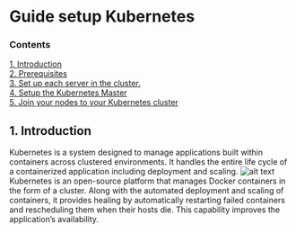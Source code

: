 # Guide setup Kubernetes
### Contents
[1. Introduction](#mohinh)<br>
[2. Prerequisites](#thietlap)<br>
[3. Set up each server in the cluster.](#controller)<br>
[4. Setup the Kubernetes Master](#compute)<br>
[5. Join your nodes to your Kubernetes cluster](#dashboard)<br>

## 1. Introduction
Kubernetes is a system designed to manage applications built within containers across clustered environments. It handles the entire life cycle of a containerized application including deployment and scaling.
![alt text](https://techvccloud.mediacdn.vn/zoom/650_406/2018/10/15/kubernetes-15395717142261348450270-0-57-799-1479-crop-1539571719483162513005.png)
Kubernetes is an open-source platform that manages Docker containers in the form of a cluster. Along with the automated deployment and scaling of containers, it provides healing by automatically restarting failed containers and rescheduling them when their hosts die. This capability improves the application’s availability.
